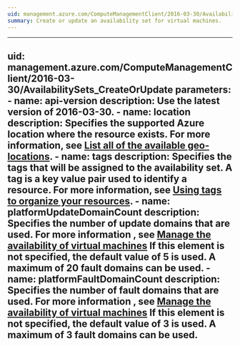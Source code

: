 ```yaml
---
uid: management.azure.com/ComputeManagementClient/2016-03-30/AvailabilitySets_CreateOrUpdate
summary: Create or update an availability set for virtual machines.
---
```


---
uid: management.azure.com/ComputeManagementClient/2016-03-30/AvailabilitySets_CreateOrUpdate
parameters:
    - name: api-version
      description: Use the latest version of 2016-03-30.
    - name: location
      description: Specifies the supported Azure location where the resource exists. For more information, see [List all of the available geo-locations](../../api-ref/resources/subscriptions.json#Subscriptions_ListLocations).
    - name: tags
      description: Specifies the tags that will be assigned to the availability set. A tag is a key value pair used to identify a resource. For more information, see [Using tags to organize your resources](https://azure.microsoft.com/en-us/documentation/articles/resource-group-using-tags/).
    - name: platformUpdateDomainCount
      description: Specifies the number of update domains that are used. For more information , see [Manage the availability of virtual machines](https://azure.microsoft.com/en-us/documentation/articles/virtual-machines-windows-manage-availability/) If this element is not specified, the default value of 5 is used. A maximum of 20 fault domains can be used.
    - name: platformFaultDomainCount
      description: Specifies the number of fault domains that are used. For more information , see [Manage the availability of virtual machines](https://azure.microsoft.com/en-us/documentation/articles/virtual-machines-windows-manage-availability/) If this element is not specified, the default value of 3 is used. A maximum of 3 fault domains can be used.
---
